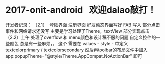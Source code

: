# 2017-onit-android   欢迎dalao敲打！
开发者记录：
（2.1）  登陆界面 注册界面 好友动态界面写好 FAB 写入 部分点击事件和网络请求还没写
 主要是学习处理了Theme，textView 部分实现点击
 （2.2）上午 处理了overflow 和 menu颜色和设计稿不服的问题 自定义控件的一些颜色 总是有一些麻烦，，
 这个 需要在 values - style - 中定义 textcolorprimary / textcolorsecondary 然后再toolbar的布局文件中加入 app:popupTheme="@style/Theme.AppCompat.NoActionBar" 即可
 
 

